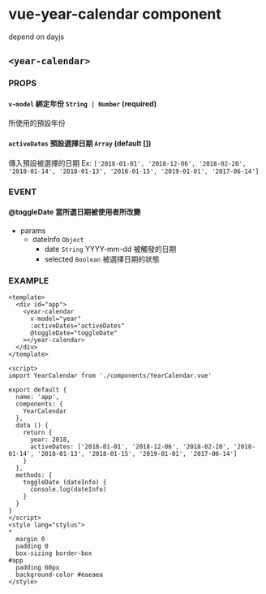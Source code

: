 # vue-year-calendar component
depend on dayjs
## `<year-calendar>`
### PROPS
#### `v-model` 綁定年份 `String | Number` (required)
所使用的預設年份
#### `activeDates` 預設選擇日期 `Array` (default [])
傳入預設被選擇的日期 Ex: `['2018-01-01', '2018-12-06', '2018-02-20', '2018-01-14', '2018-01-13', '2018-01-15', '2019-01-01', '2017-06-14']`
### EVENT
#### @toggleDate 當所選日期被使用者所改變
* params
    * dateInfo `Object`
        *  date `String` YYYY-mm-dd 被觸發的日期
        *  selected `Boolean` 被選擇日期的狀態
### EXAMPLE
```
<template>
  <div id="app">
    <year-calendar
      v-model="year"
      :activeDates="activeDates"
      @toggleDate="toggleDate"
    ></year-calendar>
  </div>
</template>

<script>
import YearCalendar from './components/YearCalendar.vue'

export default {
  name: 'app',
  components: {
    YearCalendar
  },
  data () {
    return {
      year: 2018,
      activeDates: ['2018-01-01', '2018-12-06', '2018-02-20', '2018-01-14', '2018-01-13', '2018-01-15', '2019-01-01', '2017-06-14']
    }
  },
  methods: {
    toggleDate (dateInfo) {
      console.log(dateInfo)
    }
  }
}
</script>
<style lang="stylus">
*
  margin 0
  padding 0
  box-sizing border-box
#app
  padding 60px
  background-color #eaeaea
</style>

```